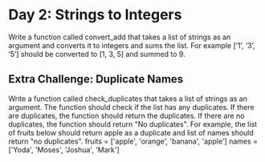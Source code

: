 # Day 2: Strings to Integers
Write a function called convert_add that takes a list of strings
as an argument and converts it to integers and sums the list. For
example [‘1’, ‘3’, ‘5’] should be converted to [1, 3, 5] and
summed to 9.

## Extra Challenge: Duplicate Names
Write a function called check_duplicates that takes a list of
strings as an argument. The function should check if the list has
any duplicates. If there are duplicates, the function should return
the duplicates. If there are no duplicates, the function should
return "No duplicates". For example, the list of fruits below
should return apple as a duplicate and list of names should
return "no duplicates".
fruits = ['apple', 'orange', 'banana', 'apple']
names = ['Yoda', 'Moses', 'Joshua', 'Mark']